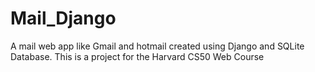 # Mail_Django
 A mail web app like Gmail and hotmail created using Django and SQLite Database. This is a project for the Harvard CS50 Web Course
